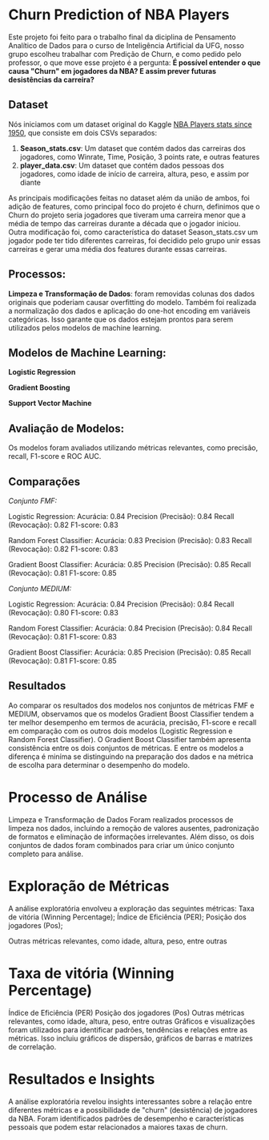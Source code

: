 # Churn Prediction of NBA Players
Este projeto foi feito para o trabalho final da diciplina de Pensamento Analítico de Dados para o curso de Inteligência Artificial da UFG, nosso grupo escolheu trabalhar com Predição de Churn, e como pedido pelo professor, o que move esse projeto é a pergunta: 
**É possível entender o que causa "Churn" em jogadores da NBA? E assim prever futuras desistências da carreira?**

## Dataset
Nós iniciamos com um dataset original do Kaggle [NBA Players stats since 1950](https://www.kaggle.com/datasets/drgilermo/nba-players-stats?select=Seasons_Stats.csv), que consiste em dois CSVs separados:
1. **Season_stats.csv**: Um dataset que contém dados das carreiras dos jogadores, como Winrate, Time, Posição, 3 points rate, e outras features
2. **player_data.csv**: Um dataset que contém dados pessoas dos jogadores, como idade de início de carreira, altura, peso, e assim por diante

As principais modificações feitas no dataset além da união de ambos, foi adição de features, como principal foco do projeto é churn, definimos que o Churn do projeto seria jogadores que tiveram uma carreira menor que a média de tempo das carreiras durante a década que o jogador iniciou. Outra modificação foi, como característica do dataset Season_stats.csv um jogador pode ter tido diferentes carreiras, foi decidido pelo grupo unir essas carreiras e gerar uma média dos features durante essas carreiras.

## Processos:
**Limpeza e Transformação de Dados**: foram removidas colunas dos dados originais que poderiam causar overfitting do modelo. Também foi realizada a normalização dos dados e aplicação do one-hot encoding em variáveis categóricas. Isso garante que os dados estejam prontos para serem utilizados pelos modelos de machine learning.

## Modelos de Machine Learning:

**Logistic Regression**

**Gradient Boosting**

**Support Vector Machine**

## Avaliação de Modelos: 
Os modelos foram avaliados utilizando métricas relevantes, como precisão, recall, F1-score e ROC AUC. 

## Comparações 

*Conjunto FMF:*

Logistic Regression:
Acurácia: 0.84
Precision (Precisão): 0.84
Recall (Revocação): 0.82
F1-score: 0.83

Random Forest Classifier:
Acurácia: 0.83
Precision (Precisão): 0.83
Recall (Revocação): 0.82
F1-score: 0.83

Gradient Boost Classifier:
Acurácia: 0.85
Precision (Precisão): 0.85
Recall (Revocação): 0.81
F1-score: 0.85

*Conjunto MEDIUM:*

Logistic Regression:
Acurácia: 0.84
Precision (Precisão): 0.84
Recall (Revocação): 0.80
F1-score: 0.83

Random Forest Classifier:
Acurácia: 0.84
Precision (Precisão): 0.84
Recall (Revocação): 0.81
F1-score: 0.83

Gradient Boost Classifier:
Acurácia: 0.85
Precision (Precisão): 0.85
Recall (Revocação): 0.81
F1-score: 0.85


## Resultados
Ao comparar os resultados dos modelos nos conjuntos de métricas FMF e MEDIUM, observamos que os modelos Gradient Boost Classifier tendem a ter melhor desempenho em termos de acurácia, precisão, F1-score e recall em comparação com os outros dois modelos (Logistic Regression e Random Forest Classifier). O Gradient Boost Classifier também apresenta consistência entre os dois conjuntos de métricas. E entre os modelos a diferença é miníma se distinguindo na preparação dos dados e na métrica de escolha para determinar o desempenho do modelo.

# Processo de Análise
Limpeza e Transformação de Dados
Foram realizados processos de limpeza nos dados, incluindo a remoção de valores ausentes, padronização de formatos e eliminação de informações irrelevantes. Além disso, os dois conjuntos de dados foram combinados para criar um único conjunto completo para análise.

# Exploração de Métricas
A análise exploratória envolveu a exploração das seguintes métricas:
Taxa de vitória (Winning Percentage);
Índice de Eficiência (PER);
Posição dos jogadores (Pos);

Outras métricas relevantes, como idade, altura, peso, entre outras

# Taxa de vitória (Winning Percentage)
Índice de Eficiência (PER)
Posição dos jogadores (Pos)
Outras métricas relevantes, como idade, altura, peso, entre outras
Gráficos e visualizações foram utilizados para identificar padrões, tendências e relações entre as métricas. Isso incluiu gráficos de dispersão, gráficos de barras e matrizes de correlação.

# Resultados e Insights
A análise exploratória revelou insights interessantes sobre a relação entre diferentes métricas e a possibilidade de "churn" (desistência) de jogadores da NBA. Foram identificados padrões de desempenho e características pessoais que podem estar relacionados a maiores taxas de churn.
